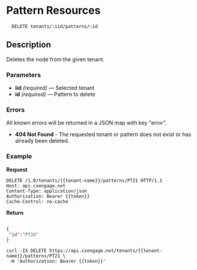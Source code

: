 # Pattern Resources

```
  DELETE tenants/:iid/patterns/:id
```

## Description

Deletes the node from the given tenant.

### Parameters

- **iid** _(required)_ — Selected tenant
- **id** _(required)_ — Pattern to delete

### Errors

All known errors will be returned in a JSON map with key "error".

- **404 Not Found** - The requested tenant or pattern does not exist or has already been deleted.

### Example

**Request**

```
DELETE /1.0/tenants/{{tenant-name}}/patterns/PT21 HTTP/1.1
Host: api.cxengage.net
Content-Type: application/json
Authorization: Bearer {{token}}
Cache-Control: no-cache

```

**Return**

```json

{
 "id":"PT10"
}

```

```
curl -IX DELETE https://api.cxengage.net/tenants/{{tenant-name}}/patterns/PT21 \
 -H 'Authorization: Bearer {{token}}' 
```
